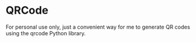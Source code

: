 # QRCode
For personal use only, just a convenient way for me to generate QR codes using the qrcode Python library.
